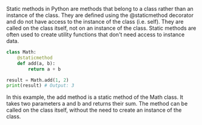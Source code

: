 
Static methods in Python are methods that belong to a class rather than an instance of the class. They are defined using the @staticmethod decorator and do not have access to the instance of the class (i.e. self). They are called on the class itself, not on an instance of the class. Static methods are often used to create utility functions that don't need access to instance data.

```python
class Math:
    @staticmethod
    def add(a, b):
        return a + b

result = Math.add(1, 2)
print(result) # Output: 3
```
In this example, the add method is a static method of the Math class. It takes two parameters a and b and returns their sum. The method can be called on the class itself, without the need to create an instance of the class.

